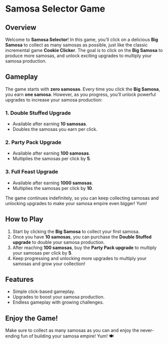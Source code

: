 # Samosa Selector Game

## Overview
Welcome to **Samosa Selector**! In this game, you'll click on a delicious **Big Samosa** to collect as many samosas as possible, just like the classic incremental game **Cookie Clicker**. The goal is to click on the **Big Samosa** to produce more samosas, and unlock exciting upgrades to multiply your samosa production.

## Gameplay
The game starts with **zero samosas**. Every time you click the **Big Samosa**, you earn **one samosa**. However, as you progress, you’ll unlock powerful upgrades to increase your samosa production:

### 1. **Double Stuffed Upgrade**
   - Available after earning **10 samosas**.
   - Doubles the samosas you earn per click.

### 2. **Party Pack Upgrade**
   - Available after earning **100 samosas**.
   - Multiplies the samosas per click by **5**.

### 3. **Full Feast Upgrade**
   - Available after earning **1000 samosas**.
   - Multiplies the samosas per click by **10**.

The game continues indefinitely, so you can keep collecting samosas and unlocking upgrades to make your samosa empire even bigger! Yum!

## How to Play
1. Start by clicking the **Big Samosa** to collect your first samosa.
2. Once you have **10 samosas**, you can purchase the **Double Stuffed upgrade** to double your samosa production.
3. After reaching **100 samosas**, buy the **Party Pack upgrade** to multiply your samosas per click by **5**.
4. Keep progressing and unlocking more upgrades to multiply your samosas and grow your collection!

## Features
- Simple click-based gameplay.
- Upgrades to boost your samosa production.
- Endless gameplay with growing challenges.

## Enjoy the Game!
Make sure to collect as many samosas as you can and enjoy the never-ending fun of building your samosa empire! Yum! 🍽️
